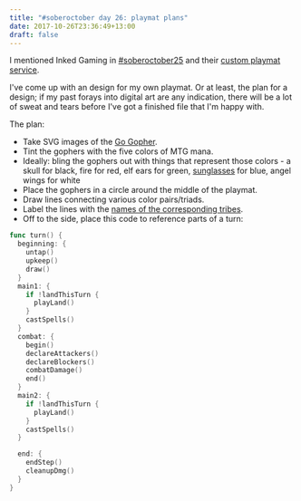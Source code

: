 ```yaml
---
title: "#soberoctober day 26: playmat plans"
date: 2017-10-26T23:36:49+13:00
draft: false
---
```


I mentioned Inked Gaming in [#soberoctober25](/posts/soberoctober25) and their [custom playmat service](https://inkedgaming.com).

I've come up with an design for my own playmat. Or at least, the plan for a design; if my past forays into digital art are any indication, there
will be a lot of sweat and tears before I've got a finished file that I'm happy with.

The plan:

* Take SVG images of the [Go Gopher](https://github.com/egonelbre/gophers).
* Tint the gophers with the five colors of MTG mana.  
* Ideally: bling the gophers out with things that represent those colors - a skull for black, fire for red, elf ears for green, [sunglasses](/images/dwi.gif) for blue, angel wings for white
* Place the gophers in a circle around the middle of the playmat.  
* Draw lines connecting various color pairs/triads.
* Label the lines with the [names of the corresponding tribes](https://boardgames.stackexchange.com/questions/11550/what-are-the-names-for-magics-different-colour-combinations/11563).  
* Off to the side, place this code to reference parts of a turn:

```go
func turn() {
  beginning: {
    untap()
    upkeep()
    draw()
  }
  main1: {
    if !landThisTurn {
      playLand()
    }
    castSpells()
  }
  combat: {
    begin()
    declareAttackers()
    declareBlockers()
    combatDamage()
    end()
  }
  main2: {
    if !landThisTurn {
      playLand()
    }
    castSpells()
  }

  end: {
    endStep()
    cleanupDmg()
  }
}
```
